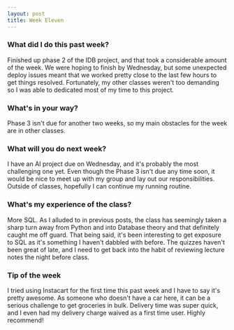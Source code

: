 ```yaml
---
layout: post
title: Week Eleven
---
```


### What did I do this past week?
Finished up phase 2 of the IDB project, and that took a considerable amount of the week. We were hoping to finish by Wednesday, but some unexpected deploy issues meant that we worked pretty close to the last few hours to get things resolved. Fortunately, my other classes weren't too demanding so I was able to dedicated most of my time to this project.

### What's in your way?
Phase 3 isn't due for another two weeks, so my main obstacles for the week are in other classes.

### What will you do next week?
I have an AI project due on Wednesday, and it's probably the most challenging one yet. Even though the Phase 3 isn't due any time soon, it would be nice to meet up with my group and lay out our responsibilities. Outside of classes, hopefully I can continue my running routine.

### What's my experience of the class?
More SQL. As I alluded to in previous posts, the class has seemingly taken a sharp turn away from Python and into Database theory and that definitely caught me off guard. That being said, it's been interesting to get exposure to SQL as it's something I haven't dabbled with before. The quizzes haven't been great of late, and I need to get back into the habit of reviewing lecture notes the night before class.

### Tip of the week
I tried using Instacart for the first time this past week and I have to say it's pretty awesome. As someone who doesn't have a car here, it can be a serious challenge to get groceries in bulk. Delivery time was super quick, and I even had my delivery charge waived as a first time user. Highly recommend!
